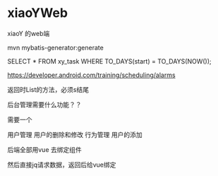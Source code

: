 # xiaoYWeb
xiaoY 的web端


mvn mybatis-generator:generate



SELECT * FROM xy_task WHERE TO_DAYS(start) = TO_DAYS(NOW());  


https://developer.android.com/training/scheduling/alarms


返回时List的方法，必须s结尾

后台管理需要什么功能？？

需要一个


用户管理
	用户的删除和修改
行为管理
	用户的添加





后端全部用vue 去绑定组件

然后直接jq请求数据，返回后给vue绑定















